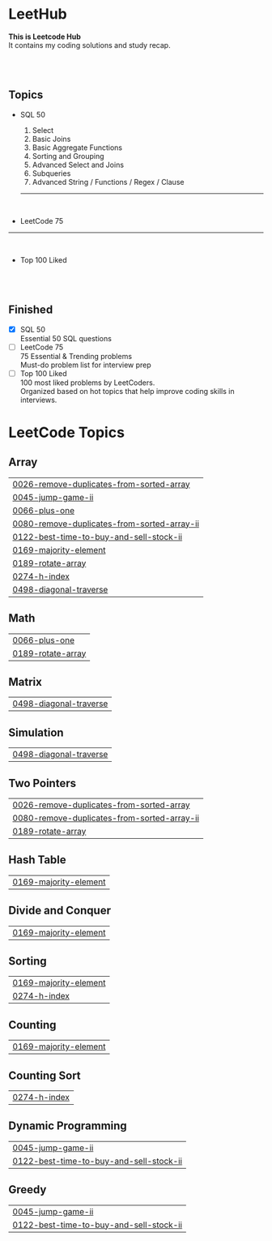 # LeetHub
**This is Leetcode Hub**  
It contains my coding solutions and study recap.

<br><br>

## Topics
- SQL 50
  
    1. Select
    2. Basic Joins
    3. Basic Aggregate Functions
    4. Sorting and Grouping
    5. Advanced Select and Joins
    6. Subqueries
    7. Advanced String / Functions / Regex / Clause
  ---
<br> 

- LeetCode 75

---
<br>

- Top 100 Liked

<br><br>

## Finished

- [x] SQL 50 <br> Essential 50 SQL questions
- [ ] LeetCode 75 <br> 75 Essential & Trending problems <br> Must-do problem list for interview prep
- [ ] Top 100 Liked <br> 100 most liked problems by LeetCoders. <br> Organized based on hot topics that help improve coding skills in interviews.

<!---LeetCode Topics Start-->
# LeetCode Topics
## Array
|  |
| ------- |
| [0026-remove-duplicates-from-sorted-array](https://github.com/ahfmrptEkd/LeetHub/tree/master/0026-remove-duplicates-from-sorted-array) |
| [0045-jump-game-ii](https://github.com/ahfmrptEkd/LeetHub/tree/master/0045-jump-game-ii) |
| [0066-plus-one](https://github.com/ahfmrptEkd/LeetHub/tree/master/0066-plus-one) |
| [0080-remove-duplicates-from-sorted-array-ii](https://github.com/ahfmrptEkd/LeetHub/tree/master/0080-remove-duplicates-from-sorted-array-ii) |
| [0122-best-time-to-buy-and-sell-stock-ii](https://github.com/ahfmrptEkd/LeetHub/tree/master/0122-best-time-to-buy-and-sell-stock-ii) |
| [0169-majority-element](https://github.com/ahfmrptEkd/LeetHub/tree/master/0169-majority-element) |
| [0189-rotate-array](https://github.com/ahfmrptEkd/LeetHub/tree/master/0189-rotate-array) |
| [0274-h-index](https://github.com/ahfmrptEkd/LeetHub/tree/master/0274-h-index) |
| [0498-diagonal-traverse](https://github.com/ahfmrptEkd/LeetHub/tree/master/0498-diagonal-traverse) |
## Math
|  |
| ------- |
| [0066-plus-one](https://github.com/ahfmrptEkd/LeetHub/tree/master/0066-plus-one) |
| [0189-rotate-array](https://github.com/ahfmrptEkd/LeetHub/tree/master/0189-rotate-array) |
## Matrix
|  |
| ------- |
| [0498-diagonal-traverse](https://github.com/ahfmrptEkd/LeetHub/tree/master/0498-diagonal-traverse) |
## Simulation
|  |
| ------- |
| [0498-diagonal-traverse](https://github.com/ahfmrptEkd/LeetHub/tree/master/0498-diagonal-traverse) |
## Two Pointers
|  |
| ------- |
| [0026-remove-duplicates-from-sorted-array](https://github.com/ahfmrptEkd/LeetHub/tree/master/0026-remove-duplicates-from-sorted-array) |
| [0080-remove-duplicates-from-sorted-array-ii](https://github.com/ahfmrptEkd/LeetHub/tree/master/0080-remove-duplicates-from-sorted-array-ii) |
| [0189-rotate-array](https://github.com/ahfmrptEkd/LeetHub/tree/master/0189-rotate-array) |
## Hash Table
|  |
| ------- |
| [0169-majority-element](https://github.com/ahfmrptEkd/LeetHub/tree/master/0169-majority-element) |
## Divide and Conquer
|  |
| ------- |
| [0169-majority-element](https://github.com/ahfmrptEkd/LeetHub/tree/master/0169-majority-element) |
## Sorting
|  |
| ------- |
| [0169-majority-element](https://github.com/ahfmrptEkd/LeetHub/tree/master/0169-majority-element) |
| [0274-h-index](https://github.com/ahfmrptEkd/LeetHub/tree/master/0274-h-index) |
## Counting
|  |
| ------- |
| [0169-majority-element](https://github.com/ahfmrptEkd/LeetHub/tree/master/0169-majority-element) |
## Counting Sort
|  |
| ------- |
| [0274-h-index](https://github.com/ahfmrptEkd/LeetHub/tree/master/0274-h-index) |
## Dynamic Programming
|  |
| ------- |
| [0045-jump-game-ii](https://github.com/ahfmrptEkd/LeetHub/tree/master/0045-jump-game-ii) |
| [0122-best-time-to-buy-and-sell-stock-ii](https://github.com/ahfmrptEkd/LeetHub/tree/master/0122-best-time-to-buy-and-sell-stock-ii) |
## Greedy
|  |
| ------- |
| [0045-jump-game-ii](https://github.com/ahfmrptEkd/LeetHub/tree/master/0045-jump-game-ii) |
| [0122-best-time-to-buy-and-sell-stock-ii](https://github.com/ahfmrptEkd/LeetHub/tree/master/0122-best-time-to-buy-and-sell-stock-ii) |
<!---LeetCode Topics End-->